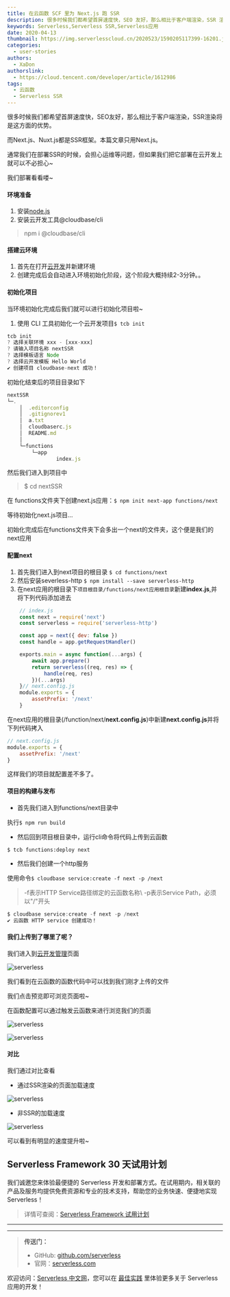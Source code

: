 ```yaml
---
title: 在云函数 SCF 里为 Next.js 跑 SSR
description: 很多时候我们都希望首屏速度快，SEO 友好，那么相比于客户端渲染，SSR 渲染将是这方面的优势。
keywords: Serverless,Serverless SSR,Serverless应用
date: 2020-04-13
thumbnail: https://img.serverlesscloud.cn/2020523/1590205117399-16201.jpg
categories:
  - user-stories
authors:
  - XaDon
authorslink:
  - https://cloud.tencent.com/developer/article/1612986
tags:
  - 云函数
  - Serverless SSR
---
```


很多时候我们都希望首屏速度快，SEO友好，那么相比于客户端渲染，SSR渲染将是这方面的优势。

而Next.js、Nuxt.js都是SSR框架。本篇文章只用Next.js。

通常我们在部署SSR的时候，会担心运维等问题，但如果我们把它部署在云开发上就可以不必担心~

我们部署看看喽~

#### **环境准备**

1. 安装[node.js](http://nodejs.cn/download/)
2. 安装云开发工具@cloudbase/cli

> npm i @cloudbase/cli

#### **搭建云环境**

1. 首先在打开[云开发](https://console.cloud.tencent.com/tcb/env/index)并新建环境
2. 创建完成后会自动进入环境初始化阶段，这个阶段大概持续2-3分钟。。

#### **初始化项目**

当环境初始化完成后我们就可以进行初始化项目啦~

1. 使用 CLI 工具初始化一个云开发项目`$ tcb init`

```javascript
tcb init
? 选择关联环境 xxx - [xxx-xxx]
? 请输入项目名称 nextSSR
? 选择模板语言 Node
? 选择云开发模板 Hello World
✔ 创建项目 cloudbase-next 成功！
```

初始化结束后的项目目录如下

```javascript
nextSSR
└─.
    │  .editorconfig
    │  .gitignorev1
    │  a.txt
    │  cloudbaserc.js
    │  README.md
    │
    └─functions
        └─app
                index.js
```

然后我们进入到项目中

> $ cd nextSSR

在 functions文件夹下创建next.js应用：`$ npm init next-app functions/next`

等待初始化next.js项目...

初始化完成后在functions文件夹下会多出一个next的文件夹，这个便是我们的next应用

#### **配置next**

1. 首先我们进入到next项目的根目录 `$ cd functions/next`
2. 然后安装severless-http `$ npm install --save serverless-http`
3. 在next应用的根目录下`项目根目录/functions/next应用根目录`新建**index.js**,并将下列代码添加进去

```javascript
    // index.js
    const next = require('next')
    const serverless = require('serverless-http')

    const app = next({ dev: false })
    const handle = app.getRequestHandler()

    exports.main = async function(...args) {
        await app.prepare()
        return serverless((req, res) => {
            handle(req, res)
        })(...args)
    }// next.config.js
    module.exports = {
        assetPrefix: '/next'
    }
```

在next应用的根目录(/function/next/**next.config.js**)中新建**next.config.js**并将下列代码拷入

```javascript
// next.config.js
module.exports = {
    assetPrefix: '/next'
}
```

这样我们的项目就配置差不多了。

#### **项目的构建与发布**

- 首先我们进入到functions/next目录中

执行`$ npm run build`

- 然后回到项目根目录中，运行cli命令将代码上传到云函数

`$ tcb functions:deploy next`

- 然后我们创建一个http服务

使用命令`$ cloudbase service:create -f next -p /next`

> -f表示HTTP Service路径绑定的云函数名称\ -p表示Service Path，必须以"/"开头

```javascript
$ cloudbase service:create -f next -p /next
✔ 云函数 HTTP service 创建成功！
```

#### **我们上传到了哪里了呢？**

我们进入到[云开发管理](https://console.cloud.tencent.com/tcb/scf/index)页面

![serverless](https://img.serverlesscloud.cn/2020523/1590205118371-16201.jpg)

我们看到在云函数的函数代码中可以找到我们刚才上传的文件

我们点击预览即可浏览页面啦~

在函数配置可以通过触发云函数来进行浏览我们的页面

![serverless](https://img.serverlesscloud.cn/2020523/1590205117137-16201.jpg)

![serverless](https://img.serverlesscloud.cn/2020523/1590205117399-16201.jpg)

#### **对比**

我们通过对比查看

- 通过SSR渲染的页面加载速度

![serverless](https://img.serverlesscloud.cn/2020523/1590205117618-16201.jpg)

- 非SSR的加载速度

![serverless](https://img.serverlesscloud.cn/2020523/1590205118406-16201.jpg)

可以看到有明显的速度提升啦~

## Serverless Framework 30 天试用计划

我们诚邀您来体验最便捷的 Serverless 开发和部署方式。在试用期内，相关联的产品及服务均提供免费资源和专业的技术支持，帮助您的业务快速、便捷地实现 Serverless！

> 详情可查阅：[Serverless Framework 试用计划](https://cloud.tencent.com/document/product/1154/38792)

---
<div id='scf-deploy-iframe-or-md'></div>

---

> **传送门：**
> - GitHub: [github.com/serverless](https://github.com/serverless/serverless/blob/master/README_CN.md)
> - 官网：[serverless.com](https://serverless.com/)

欢迎访问：[Serverless 中文网](https://serverlesscloud.cn/)，您可以在 [最佳实践](https://serverlesscloud.cn/best-practice) 里体验更多关于 Serverless 应用的开发！
